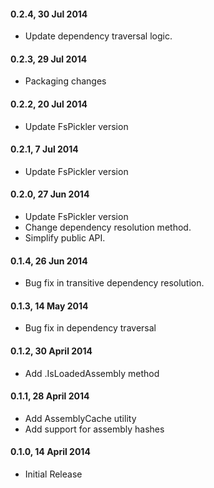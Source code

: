 #### 0.2.4, 30 Jul 2014
* Update dependency traversal logic.

#### 0.2.3, 29 Jul 2014
* Packaging changes

#### 0.2.2, 20 Jul 2014
* Update FsPickler version

#### 0.2.1, 7 Jul 2014
* Update FsPickler version

#### 0.2.0, 27 Jun 2014
* Update FsPickler version
* Change dependency resolution method.
* Simplify public API.

#### 0.1.4, 26 Jun 2014
* Bug fix in transitive dependency resolution.

#### 0.1.3, 14 May 2014
* Bug fix in dependency traversal

#### 0.1.2, 30 April 2014
* Add .IsLoadedAssembly method

#### 0.1.1, 28 April 2014
* Add AssemblyCache utility
* Add support for assembly hashes

#### 0.1.0, 14 April 2014
* Initial Release
